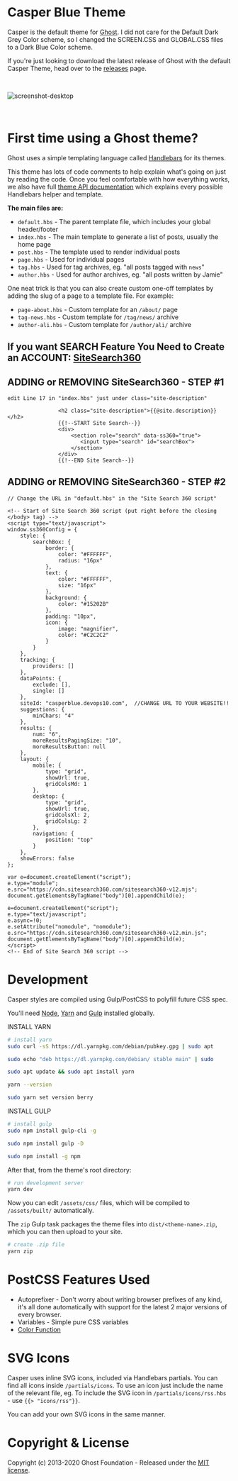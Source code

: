 # Casper Blue Theme

Casper is the default theme for [Ghost](http://github.com/tryghost/ghost/). I did not care for the Default Dark Grey Color scheme, so I changed the SCREEN.CSS and GLOBAL.CSS files to a Dark Blue Color scheme.


If you're just looking to download the latest release of Ghost with the default Casper Theme, head over to the [releases](https://github.com/TryGhost/Casper/releases) page.

&nbsp;

![screenshot-desktop](https://github.com/mcarter960/casperblue/blob/master/casperblue.jpg)

&nbsp;

# First time using a Ghost theme?

Ghost uses a simple templating language called [Handlebars](http://handlebarsjs.com/) for its themes.

This theme has lots of code comments to help explain what's going on just by reading the code. Once you feel comfortable with how everything works, we also have full [theme API documentation](https://ghost.org/docs/api/handlebars-themes/) which explains every possible Handlebars helper and template.

**The main files are:**

- `default.hbs` - The parent template file, which includes your global header/footer
- `index.hbs` - The main template to generate a list of posts, usually the home page
- `post.hbs` - The template used to render individual posts
- `page.hbs` - Used for individual pages
- `tag.hbs` - Used for tag archives, eg. "all posts tagged with `news`"
- `author.hbs` - Used for author archives, eg. "all posts written by Jamie"

One neat trick is that you can also create custom one-off templates by adding the slug of a page to a template file. For example:

- `page-about.hbs` - Custom template for an `/about/` page
- `tag-news.hbs` - Custom template for `/tag/news/` archive
- `author-ali.hbs` - Custom template for `/author/ali/` archive

## If you want SEARCH Feature You Need to Create an ACCOUNT: [SiteSearch360](https://www.sitesearch360.com/)

## ADDING or REMOVING SiteSearch360 - STEP #1

```
edit Line 17 in "index.hbs" just under class="site-description"

                <h2 class="site-description">{{@site.description}}</h2>
                {{!--START Site Search--}}
                <div>
                    <section role="search" data-ss360="true">
	                   <input type="search" id="searchBox">
                    </section>
                </div>
                {{!--END Site Search--}}
```

## ADDING or REMOVING SiteSearch360 - STEP #2  

```
// Change the URL in "default.hbs" in the "Site Search 360 script"

<!-- Start of Site Search 360 script (put right before the closing </body> tag) -->
<script type="text/javascript">
window.ss360Config = {
    style: {
        searchBox: {
            border: {
                color: "#FFFFFF",
                radius: "16px"
            },
            text: {
                color: "#FFFFFF",
                size: "16px"
            },
            background: {
                color: "#15202B"
            },
            padding: "10px",
            icon: {
                image: "magnifier",
                color: "#C2C2C2"
            }
        }
    },
    tracking: {
        providers: []
    },
    dataPoints: {
        exclude: [],
        single: []
    },
    siteId: "casperblue.devops10.com",  //CHANGE URL TO YOUR WEBSITE!!
    suggestions: {
        minChars: "4"
    },
    results: {
        num: "6",
        moreResultsPagingSize: "10",
        moreResultsButton: null
    },
    layout: {
        mobile: {
            type: "grid",
            showUrl: true,
            gridColsMd: 1
        },
        desktop: {
            type: "grid",
            showUrl: true,
            gridColsXl: 2,
            gridColsLg: 2
        },
        navigation: {
            position: "top"
        }
    },
    showErrors: false
};

var e=document.createElement("script");
e.type="module";
e.src="https://cdn.sitesearch360.com/sitesearch360-v12.mjs";
document.getElementsByTagName("body")[0].appendChild(e);

e=document.createElement("script");
e.type="text/javascript";
e.async=!0;
e.setAttribute("nomodule", "nomodule");
e.src="https://cdn.sitesearch360.com/sitesearch360-v12.min.js";
document.getElementsByTagName("body")[0].appendChild(e);
</script>
<!-- End of Site Search 360 script -->

```


# Development

Casper styles are compiled using Gulp/PostCSS to polyfill future CSS spec. 

You'll need [Node](https://nodejs.org/), [Yarn](https://yarnpkg.com/) and [Gulp](https://gulpjs.com) installed globally. 

INSTALL YARN

```bash
# install yarn
sudo curl -sS https://dl.yarnpkg.com/debian/pubkey.gpg | sudo apt

sudo echo "deb https://dl.yarnpkg.com/debian/ stable main" | sudo

sudo apt update && sudo apt install yarn

yarn --version

sudo yarn set version berry
```

INSTALL GULP

```bash
# install gulp
sudo npm install gulp-cli -g

sudo npm install gulp -D

sudo npm install -g npm

```

After that, from the theme's root directory:

```bash
# run development server
yarn dev

```

Now you can edit `/assets/css/` files, which will be compiled to `/assets/built/` automatically.

The `zip` Gulp task packages the theme files into `dist/<theme-name>.zip`, which you can then upload to your site.

```bash
# create .zip file
yarn zip
```

# PostCSS Features Used

- Autoprefixer - Don't worry about writing browser prefixes of any kind, it's all done automatically with support for the latest 2 major versions of every browser.
- Variables - Simple pure CSS variables
- [Color Function](https://github.com/postcss/postcss-color-function)


# SVG Icons

Casper uses inline SVG icons, included via Handlebars partials. You can find all icons inside `/partials/icons`. To use an icon just include the name of the relevant file, eg. To include the SVG icon in `/partials/icons/rss.hbs` - use `{{> "icons/rss"}}`.

You can add your own SVG icons in the same manner.


# Copyright & License

Copyright (c) 2013-2020 Ghost Foundation - Released under the [MIT license](LICENSE).
